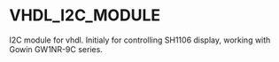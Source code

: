 # VHDL_I2C_MODULE
I2C module for vhdl. Initialy for controlling SH1106 display, working with Gowin GW1NR-9C series.
